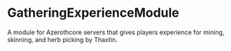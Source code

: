 # GatheringExperienceModule
A module for Azerothcore servers that gives players experience for mining, skinning, and herb picking by Thaxtin.
